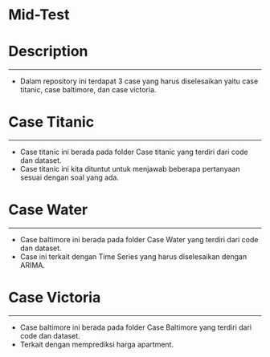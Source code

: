 # Mid-Test

# Description
-------------------------------------------------------------------------------------------------------
- Dalam repository ini terdapat 3 case yang harus diselesaikan yaitu case titanic, case baltimore, dan case victoria.

# Case Titanic
-------------------------------------------------------------------------------------------------------
- Case titanic ini berada pada folder Case titanic yang terdiri dari code dan dataset.
- Case titanic ini kita dituntut untuk menjawab beberapa pertanyaan sesuai dengan soal yang ada.

# Case Water
-------------------------------------------------------------------------------------------------------
- Case baltimore ini berada pada folder Case Water yang terdiri dari code dan dataset.
- Case ini terkait dengan Time Series yang harus diselesaikan dengan ARIMA.

# Case Victoria
-------------------------------------------------------------------------------------------------------
- Case baltimore ini berada pada folder Case Baltimore yang terdiri dari code dan dataset.
- Terkait dengan memprediksi harga apartment.
